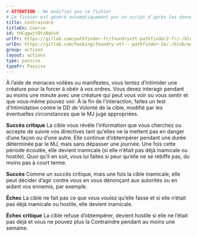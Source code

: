 ```yaml
---
# ATTENTION : Ne modifiez pas ce fichier
# Ce fichier est généré automatiquement par un script d'après les données du module Foundry VTT officiel et de sa traduction
title: Contraindre
titleEn: Coerce
id: tHCqgwjtQtzNqVvd
urlFr: https://gitlab.com/pathfinder-fr/foundryvtt-pathfinder2-fr/-/blob/master/data/actions/tHCqgwjtQtzNqVvd.htm
urlEn: https://gitlab.com/hooking/foundry-vtt---pathfinder-2e/-/blob/master/packs/data/actions.db/coerce.json
group: actions
layout: actions
type: passive
typeFr: Passive
---
```

À l’aide de menaces voilées ou manifestes, vous tentez d’intimider une créature pour la forcer à obéir à vos ordres. Vous devez interagir pendant au moins une minute avec une créature qui peut vous voir ou vous sentir et que vous‑même pouvez voir. À la fin de l’interaction, faites un test d’Intimidation contre le DD de Volonté de la cible, modifié par les éventuelles circonstances que le MJ juge appropriées.

**Succès critique**  La cible vous révèle l’information que vous cherchez ou accepte de suivre vos directives tant qu’elles ne la mettent pas en danger d’une façon ou d’une autre. Elle continue d’obtempérer pendant une durée déterminée par le MJ, mais sans dépasser une journée. Une fois cette période écoulée, elle devient inamicale (si elle n’était pas déjà inamicale ou hostile). Quoi qu’il en soit, vous lui faites si peur qu’elle ne se rebiffe pas, du moins pas à court terme.

**Succès** Comme un succès critique, mais une fois la cible inamicale, elle peut décider d’agir contre vous en vous dénonçant aux autorités ou en aidant vos ennemis, par exemple.

**Échec** La cible ne fait pas ce que vous voulez qu’elle fasse et si elle n’était pas déjà inamicale ou hostile, elle devient inamicale.

**Échec critique** La cible refuse d’obtempérer, devient hostile si elle ne l’était pas déjà et vous ne pouvez plus la Contraindre pendant au moins une semaine.


